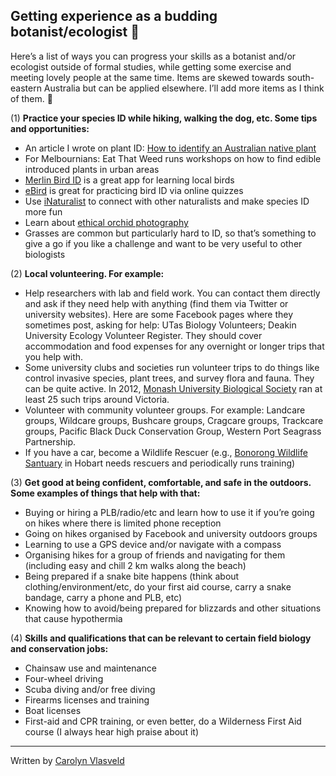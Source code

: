 ## Getting experience as a budding botanist/ecologist 🌲


Here’s a list of ways you can progress your skills as a botanist and/or ecologist outside of formal studies, while getting some exercise and meeting lovely people at the same time. Items are skewed towards south-eastern Australia but can be applied elsewhere. I’ll add more items as I think of them. 🌻

(1) **Practice your species ID while hiking, walking the dog, etc. Some tips and opportunities:**

- An article I wrote on plant ID: [How to identify an Australian native plant](https://weareexplorers.co/how-to-identify-a-plant/)
- For Melbournians: Eat That Weed runs workshops on how to find edible introduced plants in urban areas
- [Merlin Bird ID](https://merlin.allaboutbirds.org/) is a great app for learning local birds
- [eBird](https://ebird.org/home) is great for practicing bird ID via online quizzes
- Use [iNaturalist](https://www.inaturalist.org/) to connect with other naturalists and make species ID more fun
- Learn about [ethical orchid photography](https://landscaperecovery.com.au/blog/roger-8mkyj-htzsx)
- Grasses are common but particularly hard to ID, so that’s something to give a go if you like a challenge and want to be very useful to other biologists

(2) **Local volunteering. For example:**

- Help researchers with lab and field work. You can contact them directly and ask if they need help with anything (find them via Twitter or university websites). Here are some Facebook pages where they sometimes post, asking for help: UTas Biology Volunteers; Deakin University Ecology Volunteer Register. They should cover accommodation and food expenses for any overnight or longer trips that you help with.
- Some university clubs and societies run volunteer trips to do things like control invasive species, plant trees, and survey flora and fauna. They can be quite active. In 2012, [Monash University Biological Society](https://www.facebook.com/monashbiolsoc) ran at least 25 such trips around Victoria.
- Volunteer with community volunteer groups. For example: Landcare groups, Wildcare groups, Bushcare groups, Cragcare groups, Trackcare groups, Pacific Black Duck Conservation Group, Western Port Seagrass Partnership.
- If you have a car, become a Wildlife Rescuer (e.g., [Bonorong Wildlife Santuary](https://www.bonorong.com.au/wildlife-rescue-training-signup) in Hobart needs rescuers and periodically runs training)

(3) **Get good at being confident, comfortable, and safe in the outdoors. Some examples of things that help with that:**

- Buying or hiring a PLB/radio/etc and learn how to use it if you’re going on hikes where there is limited phone reception
- Going on hikes organised by Facebook and university outdoors groups
- Learning to use a GPS device and/or navigate with a compass
- Organising hikes for a group of friends and navigating for them (including easy and chill 2 km walks along the beach)
- Being prepared if a snake bite happens (think about clothing/environment/etc, do your first aid course, carry a snake bandage, carry a phone and PLB, etc)
- Knowing how to avoid/being prepared for blizzards and other situations that cause hypothermia

(4) **Skills and qualifications that can be relevant to certain field biology and conservation jobs:**

- Chainsaw use and maintenance
- Four-wheel driving
- Scuba diving and/or free diving
- Firearms licenses and training
- Boat licenses
- First-aid and CPR training, or even better, do a Wilderness First Aid course (I always hear high praise about it)



---

Written by [Carolyn Vlasveld](https://carolynvlasveld.github.io/)
